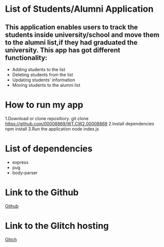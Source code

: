 # List of Students/Alumni Application
## This application enables users to track the students inside university/school and move them to the alumni list,if they had graduated the university. This app has got different functionality:

- Adding students to the list
- Deleting students from the list 
- Updating students' information
- Moving students to the alumni list
# How to run my app
1.Download or clone repositiory.
git clone https://github.com/00008869/WT.CW2.00008869
2.Install dependencies
npm install
3.Run the application 
node index.js
# List of dependencies
- express
- pug
- body-parser 
# Link to the Github
[Github](https://github.com/00010088/WT.CW2.10088)
# Link to the Glitch hosting
[Glitch](https://ludicrous-elegant-sunscreen.glitch.me/)